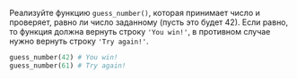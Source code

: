 Реализуйте функцию `guess_number()`, которая принимает число и проверяет, равно ли число заданному (пусть это будет 42). Если равно, то функция должна вернуть строку `'You win!'`, в противном случае нужно вернуть строку `'Try again!'`.

```python
guess_number(42) # You win!
guess_number(61) # Try again!
```

